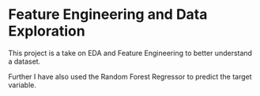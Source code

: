 # Feature Engineering and Data Exploration

This project is a take on EDA and Feature Engineering to better understand a dataset. 

Further I have also used the Random Forest Regressor to predict the target variable. 

